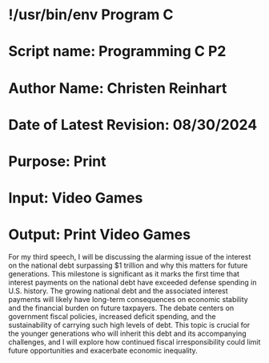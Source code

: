 # !/usr/bin/env Program C
# Script name: Programming C P2
# Author Name: Christen Reinhart
# Date of Latest Revision: 08/30/2024
# Purpose: Print
# Input: Video Games
# Output: Print Video Games

For my third speech, I will be discussing the alarming issue of the interest on the national debt surpassing $1 trillion and why this matters for future generations. This milestone is significant as it marks the first time that interest payments on the national debt have exceeded defense spending in U.S. history. The growing national debt and the associated interest payments will likely have long-term consequences on economic stability and the financial burden on future taxpayers. The debate centers on government fiscal policies, increased deficit spending, and the sustainability of carrying such high levels of debt. This topic is crucial for the younger generations who will inherit this debt and its accompanying challenges, and I will explore how continued fiscal irresponsibility could limit future opportunities and exacerbate economic inequality.




